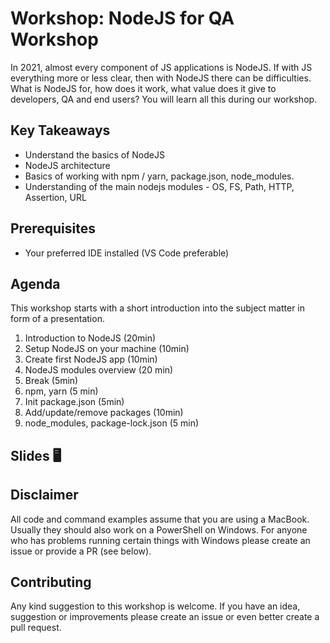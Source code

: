 # Workshop: NodeJS for QA Workshop

In 2021, almost every component of JS applications is NodeJS. If with JS everything more or less clear, then with NodeJS there can be difficulties. What is NodeJS for, how does it work, what value does it give to developers, QA and end users? You will learn all this during our workshop.

## Key Takeaways

- Understand the basics of NodeJS
- NodeJS architecture
- Basics of working with npm / yarn, package.json, node_modules.
- Understanding of the main nodejs modules - OS, FS, Path, HTTP, Assertion, URL

## Prerequisites

- Your preferred IDE installed (VS Code preferable)


## Agenda

This workshop starts with a short introduction into the subject matter in form of a presentation. 

1. Introduction to NodeJS (20min)
1. Setup NodeJS on your machine (10min)
1. Create first NodeJS app (10min)
1. NodeJS modules overview (20 min)
1. Break (5min)
1. npm, yarn (5 min)
1. Init package.json (5min)
1. Add/update/remove packages (10min)
1. node_modules, package-lock.json (5 min)

## Slides 🖥

[Presentation]: (https://docs.google.com/presentation/d/1urqsBWoN5hfjtfnvYctL7II_p7_uzZwaxWPbF0GlxcY/edit?usp=sharing)

## Disclaimer
All code and command examples assume that you are using a MacBook. Usually they should also work on a PowerShell on Windows. For anyone who has problems running certain things with Windows please create an issue or provide a PR (see below).

## Contributing
Any kind suggestion to this workshop is welcome. If you have an idea, suggestion or improvements please create an issue or even better create a pull request.
